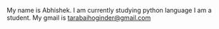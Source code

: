 My name is Abhishek.
I am currently studying python language 
I am a student.
My gmail is tarabaihoginder@gmail.com
